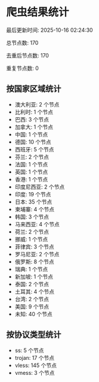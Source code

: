 # 爬虫结果统计

最后更新时间: 2025-10-16 02:24:30

总节点数: 170

去重后节点数: 170

重复节点数: 0

## 按国家区域统计

- 澳大利亚: 2 个节点
- 比利时: 1 个节点
- 巴西: 3 个节点
- 加拿大: 1 个节点
- 中国: 1 个节点
- 德国: 10 个节点
- 西班牙: 5 个节点
- 芬兰: 2 个节点
- 法国: 1 个节点
- 英国: 1 个节点
- 香港: 1 个节点
- 印度尼西亚: 2 个节点
- 印度: 19 个节点
- 日本: 35 个节点
- 柬埔寨: 4 个节点
- 韩国: 3 个节点
- 马来西亚: 4 个节点
- 荷兰: 2 个节点
- 挪威: 1 个节点
- 菲律宾: 3 个节点
- 罗马尼亚: 2 个节点
- 俄罗斯: 8 个节点
- 瑞典: 1 个节点
- 新加坡: 1 个节点
- 泰国: 2 个节点
- 土耳其: 4 个节点
- 台湾: 2 个节点
- 美国: 9 个节点
- 未知: 40 个节点

## 按协议类型统计

- ss: 5 个节点
- trojan: 17 个节点
- vless: 145 个节点
- vmess: 3 个节点
